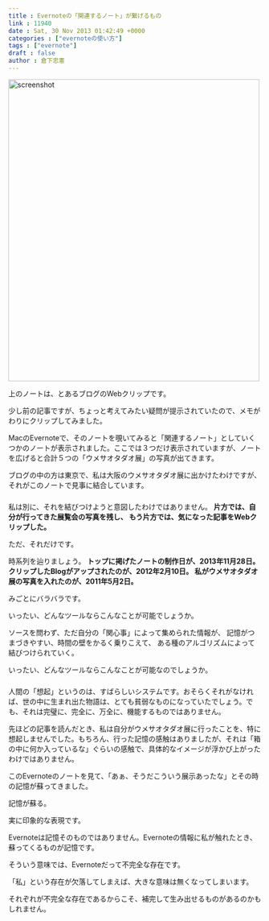 ```yaml
---
title : Evernoteの「関連するノート」が繋げるもの
link : 11940
date : Sat, 30 Nov 2013 01:42:49 +0000
categories : ["evernoteの使い方"]
tags : ["evernote"]
draft : false
author : 倉下忠憲
---
```


<a href="https://rashita.net/blog/wp-content/uploads/2013/11/screenshot12.png"><img src="https://rashita.net/blog/wp-content/uploads/2013/11/screenshot12.png" alt="screenshot" width="500" height="600" class="alignnone size-full wp-image-11941" /></a>

上のノートは、とあるブログのWebクリップです。

少し前の記事ですが、ちょっと考えてみたい疑問が提示されていたので、メモがわりにクリップしてみました。

MacのEvernoteで、そのノートを覗いてみると「関連するノート」としていくつかのノートが表示されました。ここでは３つだけ表示されていますが、ノートを広げると合計５つの「ウメサオタダオ展」の写真が出てきます。

ブログの中の方は東京で、私は大阪のウメサオタダオ展に出かけたわけですが、それがこのノートで見事に結合しています。

<H3></H3>私は別に、それを結びつけようと意図したわけではありません。
<strong>
片方では、自分が行ってきた展覧会の写真を残し、
もう片方では、気になった記事をWebクリップした。</strong>

ただ、それだけです。

時系列を辿りましょう。
<strong>
トップに掲げたノートの制作日が、2013年11月28日。
クリップしたBlogがアップされたのが、2012年2月10日。
私がウメサオタダオ展の写真を入れたのが、2011年5月2日。</strong>

みごとにバラバラです。

いったい、どんなツールならこんなことが可能でしょうか。

ソースを問わず、ただ自分の「関心事」によって集められた情報が、
記憶がつまづきやすい、時間の壁をかるく乗りこえて、
ある種のアルゴリズムによって結びつけられていく。

いったい、どんなツールならこんなことが可能なのでしょうか。

<H3></H3>人間の「想起」というのは、すばらしいシステムです。おそらくそれがなければ、世の中に生まれ出た物語は、とても貧弱なものになっていたでしょう。でも、それは完璧に、完全に、万全に、機能するものではありません。

先ほどの記事を読んだとき、私は自分がウメサオタダオ展に行ったことを、特に想起しませんでした。もちろん、行った記憶の感触はありましたが、それは「箱の中に何か入っているな」ぐらいの感触で、具体的なイメージが浮かび上がったわけではありません。

このEvernoteのノートを見て、「あぁ、そうだこういう展示あったな」とその時の記憶が蘇ってきました。

記憶が蘇る。

実に印象的な表現です。

Evernoteは記憶そのものではありません。Evernoteの情報に私が触れたとき、蘇ってくるものが記憶です。

そういう意味では、Evernoteだって不完全な存在です。

「私」という存在が欠落してしまえば、大きな意味は無くなってしまいます。

それぞれが不完全な存在であるからこそ、補完して生み出せるものがあるのかもしれません。
